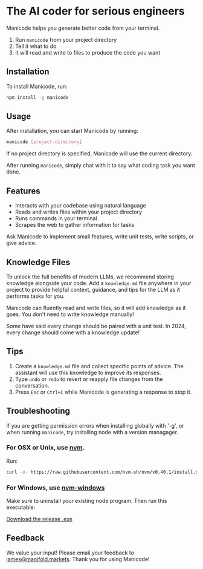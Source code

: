 # The AI coder for serious engineers

Manicode helps you generate better code from your terminal.

1. Run `manicode` from your project directory
2. Tell it what to do
3. It will read and write to files to produce the code you want

## Installation

To install Manicode, run:

```bash
npm install -g manicode
```

## Usage

After installation, you can start Manicode by running:

```bash
manicode [project-directory]
```

If no project directory is specified, Manicode will use the current directory.

After running `manicode`, simply chat with it to say what coding task you want done.

## Features

- Interacts with your codebase using natural language
- Reads and writes files within your project directory
- Runs commands in your terminal
- Scrapes the web to gather information for tasks

Ask Manicode to implement small features, write unit tests, write scripts, or give advice.

## Knowledge Files

To unlock the full benefits of modern LLMs, we recommend storing knowledge alongside your code. Add a `knowledge.md` file anywhere in your project to provide helpful context, guidance, and tips for the LLM as it performs tasks for you.

Manicode can fluently read and write files, so it will add knowledge as it goes. You don't need to write knowledge manually!

Some have said every change should be paired with a unit test. In 2024, every change should come with a knowledge update!

## Tips

1. Create a `knowledge.md` file and collect specific points of advice. The assistant will use this knowledge to improve its responses.
2. Type `undo` or `redo` to revert or reapply file changes from the conversation.
3. Press `Esc` or `Ctrl+C` while Manicode is generating a response to stop it.

## Troubleshooting

If you are getting permission errors when installing globally with '-g', or when running `manicode`, try installing node with a version managager.

### For OSX or Unix, use [nvm](https://docs.npmjs.com/downloading-and-installing-node-js-and-npm).
Run:

```bash
curl -o- https://raw.githubusercontent.com/nvm-sh/nvm/v0.40.1/install.sh | bash
```

### For Windows, use [nvm-windows](https://github.com/coreybutler/nvm-windows)

Make sure to uninstall your existing node program. Then run this executable:

[Download the release .exe](https://github.com/coreybutler/nvm-windows/releases)

## Feedback

We value your input! Please email your feedback to james@manifold.markets. Thank you for using Manicode!
